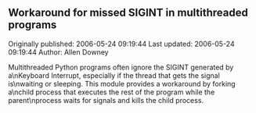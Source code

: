 ## Workaround for missed SIGINT in multithreaded programs 
Originally published: 2006-05-24 09:19:44 
Last updated: 2006-05-24 09:19:44 
Author: Allen Downey 
 
Multithreaded Python programs often ignore the SIGINT generated by a\nKeyboard Interrupt, especially if the thread that gets the signal is\nwaiting or sleeping.  This module provides a workaround by forking a\nchild process that executes the rest of the program while the parent\nprocess waits for signals and kills the child process.